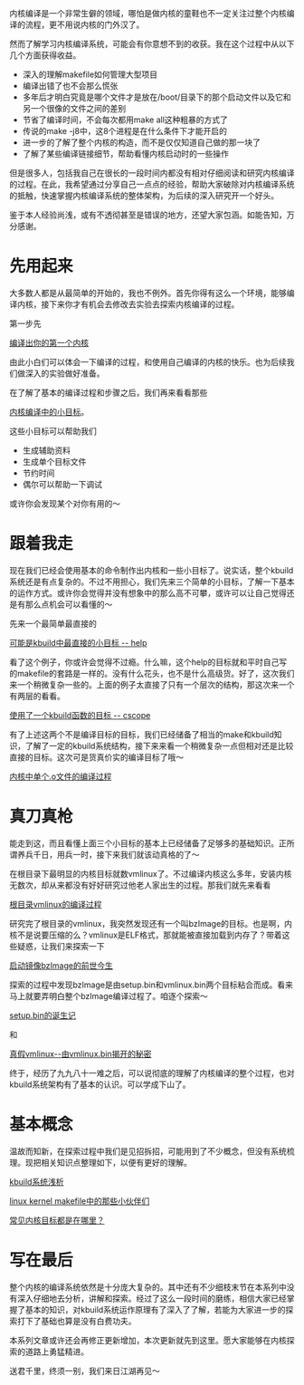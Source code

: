 内核编译是一个非常生僻的领域，哪怕是做内核的童鞋也不一定关注过整个内核编译的流程，更不用说内核的门外汉了。

然而了解学习内核编译系统，可能会有你意想不到的收获。我在这个过程中从以下几个方面获得收益。

* 深入的理解makefile如何管理大型项目
* 编译出错了也不会那么慌张
* 多年后才明白究竟是哪个文件才是放在/boot/目录下的那个启动文件以及它和另一个很像的文件之间的差别
* 节省了编译时间，不会每次都用make all这种粗暴的方式了
* 传说的make -j8中，这8个进程是在什么条件下才能开启的
* 进一步的了解了整个内核的构造，而不是仅仅知道自己做的那一块了
* 了解了某些编译链接细节，帮助看懂内核启动时的一些操作

但是很多人，包括我自己在很长的一段时间内都没有相对仔细阅读和研究内核编译的过程。在此，我希望通过分享自己一点点的经验，帮助大家破除对内核编译系统的抵触，快速掌握内核编译系统的整体架构，为后续的深入研究开一个好头。

鉴于本人经验尚浅，或有不透彻甚至是错误的地方，还望大家包涵。如能告知，万分感谢。

# 先用起来

大多数人都是从最简单的开始的，我也不例外。首先你得有这么一个环境，能够编译内核，接下来你才有机会去修改去实验去探索内核编译的过程。

第一步先

[编译出你的第一个内核][9]

由此小白们可以体会一下编译的过程，和使用自己编译的内核的快乐。也为后续我们做深入的实验做好准备。

在了解了基本的编译过程和步骤之后，我们再来看看那些

[内核编译中的小目标][10]。

这些小目标可以帮助我们

* 生成辅助资料
* 生成单个目标文件
* 节约时间
* 偶尔可以帮助一下调试

或许你会发现某个对你有用的～

# 跟着我走

现在我们已经会使用基本的命令制作出内核和一些小目标了。说实话，整个kbuild系统还是有点复杂的。不过不用担心，我们先来三个简单的小目标，了解一下基本的运作方式。或许你会觉得并没有想象中的那么高不可攀，或许可以让自己觉得还是有那么点机会可以看懂的～

先来一个最简单最直接的

[可能是kbuild中最直接的小目标 -- help][11]

看了这个例子，你或许会觉得不过瘾。什么嘛，这个help的目标就和平时自己写的makefile的套路是一样的。没有什么花头，也不是什么高级货。好了，这次我们来一个稍微复杂一些的。上面的例子太直接了只有一个层次的结构，那这次来一个有两层的看看。

[使用了一个kbuild函数的目标 -- cscope][13]

有了上述这两个不是编译目标的目标，我们已经储备了相当的make和kbuild知识，了解了一定的kbuild系统结构，接下来来看一个稍微复杂一点但相对还是比较直接的目标。这次可是货真价实的编译目标了哦～

[内核中单个.o文件的编译过程][12]

# 真刀真枪

能走到这，而且看懂上面三个小目标的基本上已经储备了足够多的基础知识。正所谓养兵千日，用兵一时，接下来我们就该动真格的了～

在根目录下最明显的内核目标就数vmlinux了。不过编译内核这么多年，安装内核无数次，却从来都没有好好研究过他老人家出生的过程。那我们就先来看看

[根目录vmlinux的编译过程][1]

研究完了根目录的vmlinux，我突然发现还有一个叫bzImage的目标。也是啊，内核不是说要压缩的么？vmlinux是ELF格式，那就能被直接加载到内存了？带着这些疑惑，让我们来探索一下

[启动镜像bzImage的前世今生][2]

探索的过程中发现bzImage是由setup.bin和vmlinux.bin两个目标粘合而成。看来马上就要弄明白整个bzImage编译过程了。咱逐个探索～

[setup.bin的诞生记][14]

和

[真假vmlinux--由vmlinux.bin揭开的秘密][3]

终于，经历了九九八十一难之后，可以说彻底的理解了内核编译的整个过程，也对kbuild系统架构有了基本的认识。可以学成下山了。

# 基本概念

温故而知新，在探索过程中我们是见招拆招，可能用到了不少概念，但没有系统梳理。现把相关知识点整理如下，以便有更好的理解。

[kbuild系统浅析][15]

[linux kernel makefile中的那些小伙伴们][5]

[常见内核目标都是在哪里？][6]


# 写在最后

整个内核的编译系统依然是十分庞大复杂的。其中还有不少细枝末节在本系列中没有深入仔细地去分析，讲解和探索。经过了这么一段时间的磨练，相信大家已经掌握了基本的知识，对kbuild系统运作原理有了深入了了解，若能为大家进一步的探索打下了基础也算是没有白费功夫。

本系列文章或许还会再修正更新增加，本次更新就先到这里。愿大家能够在内核探索的道路上勇猛精进。

送君千里，终须一别，我们来日江湖再见～

[1]: /brief_tutorial_on_kbuild/06_building_vmlinux_under_root.md
[2]: /brief_tutorial_on_kbuild/07_rules_for_bzImage.md
[3]: /brief_tutorial_on_kbuild/09_rule_for_vmlinux_bin.md
[4]: http://blog.csdn.net/richardysteven/article/details/52551443
[5]: /brief_tutorial_on_kbuild/10_those_buddy_in_kbuild.md
[6]: /brief_tutorial_on_kbuild/11_location_of_common_targets.md
[8]: https://www.gnu.org/software/make/manual/make.html#Rule-Introduction
[9]: /brief_tutorial_on_kbuild/01_build_your_first_kernel.md
[10]: /brief_tutorial_on_kbuild/02_common_targets_in_kernel.md
[11]: /brief_tutorial_on_kbuild/03_first_target_help.md
[12]: /brief_tutorial_on_kbuild/05_rules_for_single_object.md
[13]: /brief_tutorial_on_kbuild/04_one_example_of_kbuild_function_cscope.md
[14]: /brief_tutorial_on_kbuild/08_rule_for_setupbin.md
[15]: /brief_tutorial_on_kbuild/13_root_makefile.md